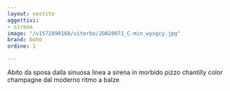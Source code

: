 ```yaml
---
layout: vestito
aggettivi:
- sirena
image: "/v1572890168/viterbo/JOA20071_C-min_wyxgcy.jpg"
brand: boho
ordine: 1

---
```

Abito da sposa dalla sinuosa linea a sirena in morbido pizzo chantilly color champagne dal moderno ritmo a balze